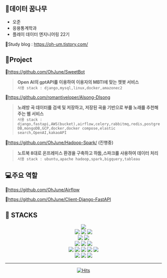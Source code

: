 ## 🌳데이터 꿈나무
* 오준
* 응용통계학과
* 플레이 데이터 엔지니어링 22기

📖Study blog : https://oh-um.tistory.com/

## 🔔Project

🔗https://github.com/OhJune/SweetBot
> **Open AI의 gptAPI를 이용하여 이용자의 MBTI에 맞는 챗봇 서비스** <br>
> `사용 stack : django,mysql,linux,docker,amazonec2`

🔗https://github.com/romantiveloper/Alsong-Dlsong
> **노래방 곡 데이터를 검색 및 저장하고, 저장된 곡을 기반으로 부를 노래를 추천해주는 웹 서비스** <br>
> `사용 stack : django,fastapi,AWS(bucket),airflow,celery,rabbitmq,redis,postgreDB,mongoDB,GCP,docker,docker compose,elastic search,OpenAI,kakaoAPI`

🔗https://github.com/OhJune/Hadoop-Spark/ (진행중)
> **노트북 8대로 온프레미스 환경을 구축하고 하둡,스파크를 사용하여 데이터 처리**<br>
> `사용 stack : ubuntu,apache hadoop,spark,bigquery,tableau`

## 💻주요 역할

🔗https://github.com/OhJune/Airflow

🔗https://github.com/OhJune/Client-Django-FastAPI

## 🧰 STACKS


<div align=center> 
  <img src="https://img.shields.io/badge/python-3776AB?style=for-the-badge&logo=python&logoColor=white"> 
  <br>
  
  <img src="https://img.shields.io/badge/mysql-4479A1?style=for-the-badge&logo=mysql&logoColor=white">  
  <img src="https://img.shields.io/badge/mongoDB-47A248?style=for-the-badge&logo=MongoDB&logoColor=white">
  <img src="https://img.shields.io/badge/postgresql-4169E1?style=for-the-badge&logo=postgresql&logoColor=white">
  <br>
  
  <img src="https://img.shields.io/badge/django-092E20?style=for-the-badge&logo=django&logoColor=white">
  <img src="https://img.shields.io/badge/fastapi-009688?style=for-the-badge&logo=fastapi&logoColor=white">
  <br>

  <img src="https://img.shields.io/badge/linux-FCC624?style=for-the-badge&logo=linux&logoColor=black"> 
  <img src="https://img.shields.io/badge/googlecloud-4285F4?style=for-the-badge&logo=googlecloud&logoColor=white">
  <img src="https://img.shields.io/badge/ubuntu-E95420?style=for-the-badge&logo=ubuntu&logoColor=white">
  <br>

  <img src="https://img.shields.io/badge/apacheairflow-017CEE?style=for-the-badge&logo=apacheairflow&logoColor=white">
  <img src="https://img.shields.io/badge/apachespark-E25A1C?style=for-the-badge&logo=apachespark&logoColor=white">
  <img src="https://img.shields.io/badge/celery-37814A?style=for-the-badge&logo=celery&logoColor=white">
  <img src="https://img.shields.io/badge/rabbitmq-FF6600?style=for-the-badge&logo=rabbitmq&logoColor=white">
  <img src="https://img.shields.io/badge/docker-2496ED?style=for-the-badge&logo=docker&logoColor=white">
  <br>

  <img src="https://img.shields.io/badge/slack-4A154B?style=for-the-badge&logo=slack&logoColor=white">
  <img src="https://img.shields.io/badge/notion-000000?style=for-the-badge&logo=notion&logoColor=white">
  <img src="https://img.shields.io/badge/jira-0052CC?style=for-the-badge&logo=jira&logoColor=white">
  <br>
</div>

---

<div align=center>


[![Hits](https://hits.seeyoufarm.com/api/count/incr/badge.svg?url=https%3A%2F%2Fgithub.com%2FOhJune&count_bg=%2379C83D&title_bg=%23555555&icon=&icon_color=%23E7E7E7&title=hits&edge_flat=false)](https://hits.seeyoufarm.com)            

</div>

